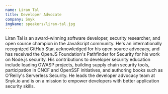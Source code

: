 ```yaml
---
name: Liran Tal
title: Developer Advocate
company: Snyk
imgName: speakers/liran-tal.jpg
---
```


Liran Tal is an award-winning software developer, security researcher, and open source champion in the JavaScript community. He's an internationally recognized GitHub Star, acknowledged for his open source advocacy, and has received the OpenJS Foundation's Pathfinder for Security for his work on Node.js security. His contributions to developer security education include leading OWASP projects, building supply chain security tools, participation in CNCF and OpenSSF initiatives, and authoring books such as O'Reilly's Serverless Security. He leads the developer advocacy team at Snyk.io and is on a mission to empower developers with better application security skills.